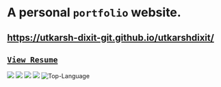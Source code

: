 # A personal `portfolio` website.
## https://utkarsh-dixit-git.github.io/utkarshdixit/
## [`View Resume`](https://utkarsh-dixit-git.github.io/utkarshdixit/Resume.pdf)
![](https://img.shields.io/github/commit-activity/m/utkarsh-dixit-git/utkarshdixit?style=for-the-badge)
![](https://img.shields.io/github/last-commit/utkarsh-dixit-git/utkarshdixit?style=for-the-badge)
![](https://img.shields.io/website?down_color=red&down_message=INACTIVE&label=PORTFOLIO&style=for-the-badge&up_message=Active&url=https%3A%2F%2Futkarsh-dixit-git.github.io%2Futkarshdixit%2F)
![](https://img.shields.io/github/languages/count/utkarsh-dixit-git/utkarshdixit?style=for-the-badge)
![Top-Language](https://img.shields.io/github/languages/top/utkarsh-dixit-git/utkarshdixit?style=for-the-badge)
